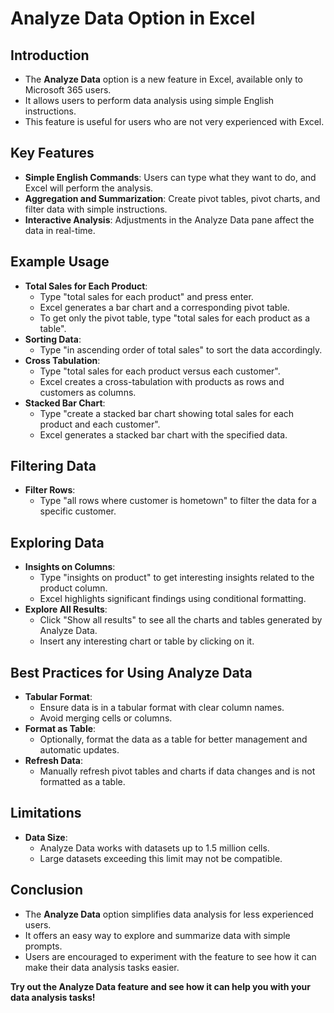
# Analyze Data Option in Excel

## Introduction
- The **Analyze Data** option is a new feature in Excel, available only to Microsoft 365 users.
- It allows users to perform data analysis using simple English instructions.
- This feature is useful for users who are not very experienced with Excel.

## Key Features
- **Simple English Commands**: Users can type what they want to do, and Excel will perform the analysis.
- **Aggregation and Summarization**: Create pivot tables, pivot charts, and filter data with simple instructions.
- **Interactive Analysis**: Adjustments in the Analyze Data pane affect the data in real-time.

## Example Usage
- **Total Sales for Each Product**:
  - Type "total sales for each product" and press enter.
  - Excel generates a bar chart and a corresponding pivot table.
  - To get only the pivot table, type "total sales for each product as a table".
- **Sorting Data**:
  - Type "in ascending order of total sales" to sort the data accordingly.
- **Cross Tabulation**:
  - Type "total sales for each product versus each customer".
  - Excel creates a cross-tabulation with products as rows and customers as columns.
- **Stacked Bar Chart**:
  - Type "create a stacked bar chart showing total sales for each product and each customer".
  - Excel generates a stacked bar chart with the specified data.

## Filtering Data
- **Filter Rows**:
  - Type "all rows where customer is hometown" to filter the data for a specific customer.

## Exploring Data
- **Insights on Columns**:
  - Type "insights on product" to get interesting insights related to the product column.
  - Excel highlights significant findings using conditional formatting.
- **Explore All Results**:
  - Click "Show all results" to see all the charts and tables generated by Analyze Data.
  - Insert any interesting chart or table by clicking on it.

## Best Practices for Using Analyze Data
- **Tabular Format**:
  - Ensure data is in a tabular format with clear column names.
  - Avoid merging cells or columns.
- **Format as Table**:
  - Optionally, format the data as a table for better management and automatic updates.
- **Refresh Data**:
  - Manually refresh pivot tables and charts if data changes and is not formatted as a table.

## Limitations
- **Data Size**:
  - Analyze Data works with datasets up to 1.5 million cells.
  - Large datasets exceeding this limit may not be compatible.

## Conclusion
- The **Analyze Data** option simplifies data analysis for less experienced users.
- It offers an easy way to explore and summarize data with simple prompts.
- Users are encouraged to experiment with the feature to see how it can make their data analysis tasks easier.

**Try out the Analyze Data feature and see how it can help you with your data analysis tasks!**

